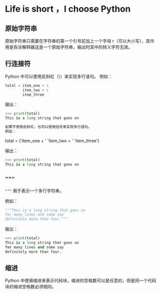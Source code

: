 # Life is short ，I choose Python

## 原始字符串

原始字符串只需要在字符串的第一个引号前加上一个字母 r（可以大小写），其作用是告诉解释器这是一个原始字符串，输出时其中的转义字符无效。

## 行连接符

Python 中可以使用反斜杠（\）来实现多行语句。
例如：

```python
total = item_one + \
        item_two + \
        item_three
```

输出：

```python
>>> print(total)
This is a long string that goes on

如果不使用反斜杠，也可以使用括号来实现多行语句。
例如：

```

total = ('item_one + '
        'item_two + '
        'item_three')

输出：

```python
>>> print(total)
This is a long string that goes on

```

## `"""`

`"""` 用于表示一个多行字符串。

例如：

```python
"""This is a long string that goes on
for many lines and some say
definitely more than four."""
```

输出：

```python
>>> print(total)
This is a long string that goes on
for many lines and some say
definitely more than four.
```

## 缩进

Python 中使用缩进来表示代码块，缩进的空格数可以是任意的，但是同一个代码块的缩进空格数必须相同。
